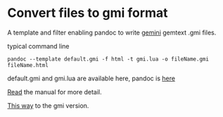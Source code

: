 # Convert files to gmi format

A template and filter enabling pandoc to write [gemini](https://gemini.circumlunar.space/) gemtext .gmi files.

typical command line

    pandoc --template default.gmi -f html -t gmi.lua -o fileName.gmi fileName.html

default.gmi and gmi.lua are available here, pandoc is [here](https://pandoc.org)

[Read](doc/pandocGmi.html) the manual for more detail.

[This way](doc/pandocGmi.gmi) to the gmi version.
